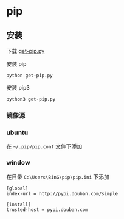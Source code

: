 # pip

## 安装
下载 [get-pip.py](https://bootstrap.pypa.io/get-pip.py)

安装 pip
```
python get-pip.py
```

安装 pip3
```
python3 get-pip.py
```

### 镜像源

### ubuntu 

在 `~/.pip/pip.conf` 文件下添加

### window

在目录 `C:\Users\BinG\pip\pip.ini` 下添加

```
[global]
index-url = http://pypi.douban.com/simple

[install]
trusted-host = pypi.douban.com
```
